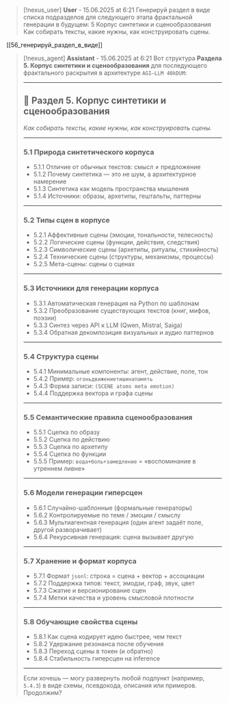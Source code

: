 >[!nexus_user] **User** - 15.06.2025 at 6:21
> Генерируй раздел в виде списка подразделов для следующего этапа фрактальной генерации в будущем: 5
> Корпус синтетики и сценообразования
> Как собирать тексты, какие нужны, как конструировать сцены.
<!-- UID: 9242a1fc-558f-4a2c-ac3a-0baa7cd85f8a -->

[[56_генерируй_раздел_в_виде]]


>[!nexus_agent] **Assistant** - 15.06.2025 at 6:21
> Вот структура **Раздела 5. Корпус синтетики и сценообразования** 
> для последующего фрактального раскрытия в архитектуре `AGI–LLM 40kDUM`:
> 
> ---
> 
> ## 📘 Раздел 5. **Корпус синтетики и сценообразования** 
> *Как собирать тексты, какие нужны, как конструировать сцены.*
> 
> ---
> 
> ### **5.1 Природа синтетического корпуса**
> - 5.1.1 Отличие от обычных текстов: смысл ≠ предложение 
> - 5.1.2 Почему синтетика — это не шум, а архитектурное намерение 
> - 5.1.3 Синтетика как модель пространства мышления 
> - 5.1.4 Источники: образы, архетипы, гештальты, паттерны
> 
> ---
> 
> ### **5.2 Типы сцен в корпусе**
> - 5.2.1 Аффективные сцены (эмоции, тональности, телесность) 
> - 5.2.2 Логические сцены (функции, действия, следствия) 
> - 5.2.3 Символические сцены (архетипы, ритуалы, стихийность) 
> - 5.2.4 Технические сцены (структуры, механизмы, процессы) 
> - 5.2.5 Мета-сцены: сцены о сценах
> 
> ---
> 
> ### **5.3 Источники для генерации корпуса**
> - 5.3.1 Автоматическая генерация на Python по шаблонам 
> - 5.3.2 Преобразование существующих текстов (книг, мифов, поэзии) 
> - 5.3.3 Синтез через API к LLM (Qwen, Mistral, Saiga) 
> - 5.3.4 Обратная декомпозиция визуальных и аудио паттернов
> 
> ---
> 
> ### **5.4 Структура сцены**
> - 5.4.1 Минимальные компоненты: агент, действие, поле, тон 
> - 5.4.2 Пример: `огоньдвижениетишинапамять` 
> - 5.4.3 Форма записи: `(SCENE atoms meta emotion)` 
> - 5.4.4 Поддержка вектора и графа сцены
> 
> ---
> 
> ### **5.5 Семантические правила сценообразования**
> - 5.5.1 Сцепка по образу 
> - 5.5.2 Сцепка по действию 
> - 5.5.3 Сцепка по архетипу 
> - 5.5.4 Сцепка по функции 
> - 5.5.5 Пример: `вода+боль+замедление` = «воспоминание в утреннем ливне»
> 
> ---
> 
> ### **5.6 Модели генерации гиперсцен**
> - 5.6.1 Случайно-шаблонные (формальные генераторы) 
> - 5.6.2 Контролируемые по теме / эмоции / смыслу 
> - 5.6.3 Мультиагентная генерация (один агент задаёт поле, другой разворачивает) 
> - 5.6.4 Рекурсивная генерация: сцена вызывает другую
> 
> ---
> 
> ### **5.7 Хранение и формат корпуса**
> - 5.7.1 Формат `jsonl`: строка = сцена + вектор + ассоциации 
> - 5.7.2 Поддержка типов: текст, эмодзи, граф, звук, цвет 
> - 5.7.3 Сжатие и версионирование сцен 
> - 5.7.4 Метки качества и уровень смысловой плотности
> 
> ---
> 
> ### **5.8 Обучающие свойства сцены**
> - 5.8.1 Как сцена кодирует идею быстрее, чем текст 
> - 5.8.2 Удержание резонанса после обучения 
> - 5.8.3 Переход сцены в токен (и обратно) 
> - 5.8.4 Стабильность гиперсцен на inference
> 
> ---
> 
> Если хочешь — могу развернуть любой подпункт (например, `5.4.3`) в виде схемы, псевдокода, описания или примеров. 
> Продолжим?
<!-- UID: 698b4f39-97d9-44dd-b4bb-600515ed8451 -->